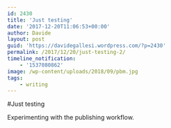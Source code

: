 ```yaml
---
id: 2430
title: 'Just testing'
date: '2017-12-20T11:06:53+00:00'
author: Davide
layout: post
guid: 'https://davidegallesi.wordpress.com/?p=2430'
permalink: /2017/12/20/just-testing-2/
timeline_notification:
    - '1537080862'
image: /wp-content/uploads/2018/09/pbm.jpg
tags:
    - writing
---
```


\#Just testing

Experimenting with the publishing workflow.